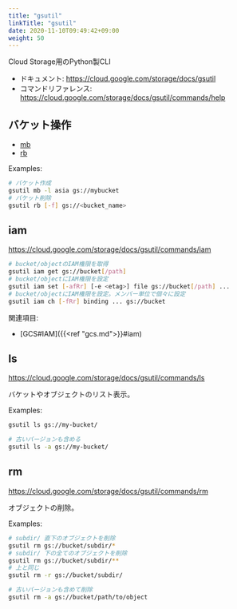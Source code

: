 ```yaml
---
title: "gsutil"
linkTitle: "gsutil"
date: 2020-11-10T09:49:42+09:00
weight: 50
---
```


Cloud Storage用のPython製CLI

- ドキュメント: https://cloud.google.com/storage/docs/gsutil
- コマンドリファレンス: https://cloud.google.com/storage/docs/gsutil/commands/help

## バケット操作

- [mb](https://cloud.google.com/storage/docs/gsutil/commands/mb)
- [rb](https://cloud.google.com/storage/docs/gsutil/commands/rb)

Examples:

```sh
# バケット作成
gsutil mb -l asia gs://mybucket
# バケット削除
gsutil rb [-f] gs://<bucket_name>
```

## iam

https://cloud.google.com/storage/docs/gsutil/commands/iam

```sh
# bucket/objectのIAM権限を取得
gsutil iam get gs://bucket[/path]
# bucket/objectにIAM権限を設定
gsutil iam set [-afRr] [-e <etag>] file gs://bucket[/path] ...
# bucket/objectにIAM権限を設定。メンバー単位で個々に設定
gsutil iam ch [-fRr] binding ... gs://bucket
```

関連項目:

- [GCS#IAM]({{<ref "gcs.md">}}#iam)

## ls

https://cloud.google.com/storage/docs/gsutil/commands/ls

バケットやオブジェクトのリスト表示。

Examples:

```sh
gsutil ls gs://my-bucket/

# 古いバージョンも含める
gsutil ls -a gs://my-bucket/
```

## rm

https://cloud.google.com/storage/docs/gsutil/commands/rm

オブジェクトの削除。

Examples:

```sh
# subdir/ 直下のオブジェクトを削除
gsutil rm gs://bucket/subdir/*
# subdir/ 下の全てのオブジェクトを削除
gsutil rm gs://bucket/subdir/**
# 上と同じ
gsutil rm -r gs://bucket/subdir/

# 古いバージョンも含めて削除
gsutil rm -a gs://bucket/path/to/object
```
